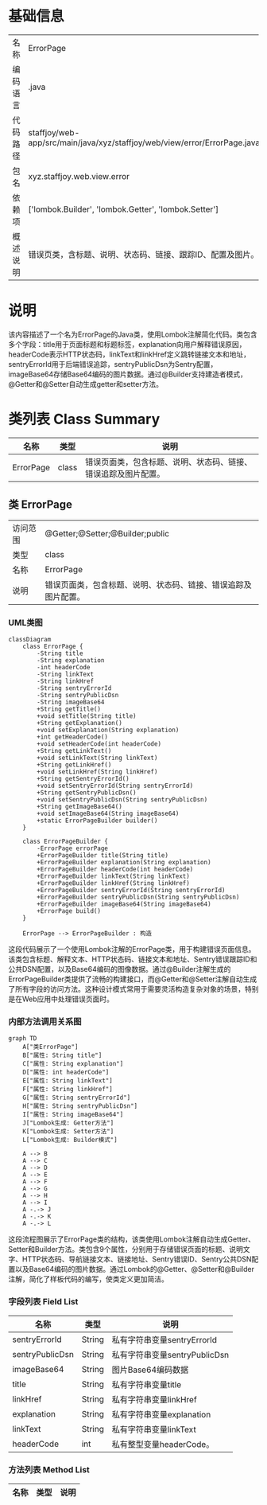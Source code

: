 # 基础信息

|      |      |
|------|------|
| 名称 | ErrorPage |
| 编码语言 | .java |
| 代码路径 | staffjoy/web-app/src/main/java/xyz/staffjoy/web/view/error/ErrorPage.java |
| 包名 | xyz.staffjoy.web.view.error |
| 依赖项 | ['lombok.Builder', 'lombok.Getter', 'lombok.Setter'] |
| 概述说明 | 错误页类，含标题、说明、状态码、链接、跟踪ID、配置及图片。 |

# 说明

该内容描述了一个名为ErrorPage的Java类，使用Lombok注解简化代码。类包含多个字段：title用于页面标题和标题标签，explanation向用户解释错误原因，headerCode表示HTTP状态码，linkText和linkHref定义跳转链接文本和地址，sentryErrorId用于后端错误追踪，sentryPublicDsn为Sentry配置，imageBase64存储Base64编码的图片数据。通过@Builder支持建造者模式，@Getter和@Setter自动生成getter和setter方法。

# 类列表 Class Summary

| 名称   | 类型  | 说明 |
|-------|------|-------------|
| ErrorPage | class | 错误页面类，包含标题、说明、状态码、链接、错误追踪及图片配置。 |



## 类 ErrorPage

|      |      |
|------|------|
| 访问范围 | @Getter;@Setter;@Builder;public |
| 类型 | class |
| 名称 | ErrorPage |
| 说明 | 错误页面类，包含标题、说明、状态码、链接、错误追踪及图片配置。 |


### UML类图

```mermaid
classDiagram
    class ErrorPage {
        -String title
        -String explanation
        -int headerCode
        -String linkText
        -String linkHref
        -String sentryErrorId
        -String sentryPublicDsn
        -String imageBase64
        +String getTitle()
        +void setTitle(String title)
        +String getExplanation()
        +void setExplanation(String explanation)
        +int getHeaderCode()
        +void setHeaderCode(int headerCode)
        +String getLinkText()
        +void setLinkText(String linkText)
        +String getLinkHref()
        +void setLinkHref(String linkHref)
        +String getSentryErrorId()
        +void setSentryErrorId(String sentryErrorId)
        +String getSentryPublicDsn()
        +void setSentryPublicDsn(String sentryPublicDsn)
        +String getImageBase64()
        +void setImageBase64(String imageBase64)
        +static ErrorPageBuilder builder()
    }

    class ErrorPageBuilder {
        -ErrorPage errorPage
        +ErrorPageBuilder title(String title)
        +ErrorPageBuilder explanation(String explanation)
        +ErrorPageBuilder headerCode(int headerCode)
        +ErrorPageBuilder linkText(String linkText)
        +ErrorPageBuilder linkHref(String linkHref)
        +ErrorPageBuilder sentryErrorId(String sentryErrorId)
        +ErrorPageBuilder sentryPublicDsn(String sentryPublicDsn)
        +ErrorPageBuilder imageBase64(String imageBase64)
        +ErrorPage build()
    }

    ErrorPage --> ErrorPageBuilder : 构造
```

这段代码展示了一个使用Lombok注解的ErrorPage类，用于构建错误页面信息。该类包含标题、解释文本、HTTP状态码、链接文本和地址、Sentry错误跟踪ID和公共DSN配置，以及Base64编码的图像数据。通过@Builder注解生成的ErrorPageBuilder类提供了流畅的构建接口，而@Getter和@Setter注解自动生成了所有字段的访问方法。这种设计模式常用于需要灵活构造复杂对象的场景，特别是在Web应用中处理错误页面时。


### 内部方法调用关系图

```mermaid
graph TD
    A["类ErrorPage"]
    B["属性: String title"]
    C["属性: String explanation"]
    D["属性: int headerCode"]
    E["属性: String linkText"]
    F["属性: String linkHref"]
    G["属性: String sentryErrorId"]
    H["属性: String sentryPublicDsn"]
    I["属性: String imageBase64"]
    J["Lombok生成: Getter方法"]
    K["Lombok生成: Setter方法"]
    L["Lombok生成: Builder模式"]

    A --> B
    A --> C
    A --> D
    A --> E
    A --> F
    A --> G
    A --> H
    A --> I
    A -.-> J
    A -.-> K
    A -.-> L
```

这段流程图展示了ErrorPage类的结构，该类使用Lombok注解自动生成Getter、Setter和Builder方法。类包含9个属性，分别用于存储错误页面的标题、说明文字、HTTP状态码、导航链接文本、链接地址、Sentry错误ID、Sentry公共DSN配置以及Base64编码的图片数据。通过Lombok的@Getter、@Setter和@Builder注解，简化了样板代码的编写，使类定义更加简洁。

### 字段列表 Field List

| 名称  | 类型  | 说明 |
|-------|-------|------|
| sentryErrorId | String | 私有字符串变量sentryErrorId |
| sentryPublicDsn | String | 私有字符串变量sentryPublicDsn |
| imageBase64 | String | 图片Base64编码数据 |
| title | String | 私有字符串变量title |
| linkHref | String | 私有字符串变量linkHref |
| explanation | String | 私有字符串变量explanation |
| linkText | String | 私有字符串变量linkText |
| headerCode | int | 私有整型变量headerCode。 |

### 方法列表 Method List

| 名称  | 类型  | 说明 |
|-------|-------|------|




